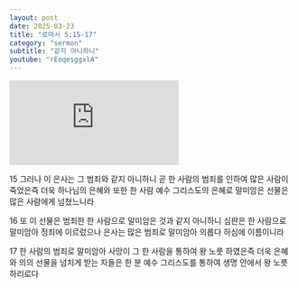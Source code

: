 ```yaml
---
layout: post
date: 2025-03-23
title: "로마서 5:15-17"
category: "sermon"
subtitle: "같지 아니하니"
youtube: "rEoqesggxlA"
---
```


<div class="youtube margin-large">
    <iframe src="https://www.youtube.com/embed/rEoqesggxlA" title="YouTube video player" frameborder="0" allow="accelerometer; autoplay; clipboard-write; encrypted-media; gyroscope; picture-in-picture; web-share" allowfullscreen></iframe>
</div>

15 그러나 이 은사는 그 범죄와 같지 아니하니 곧 한 사람의 범죄를 인하여 많은 사람이 죽었은즉 더욱 하나님의 은혜와 또한 한 사람 예수 그리스도의 은혜로 말미암은 선물은 많은 사람에게 넘쳤느니라

16 또 이 선물은 범죄한 한 사람으로 말미암은 것과 같지 아니하니 심판은 한 사람으로 말미암아 정죄에 이르렀으나 은사는 많은 범죄로 말미암아 의롭다 하심에 이름이니라

17 한 사람의 범죄로 말미암아 사망이 그 한 사람을 통하여 왕 노릇 하였은즉 더욱 은혜와 의의 선물을 넘치게 받는 자들은 한 분 예수 그리스도를 통하여 생명 안에서 왕 노릇 하리로다

